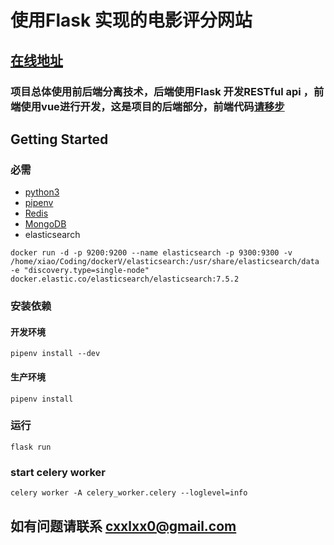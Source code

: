 # 使用Flask 实现的电影评分网站
## [在线地址](http://www.todayx.xyz)

### 项目总体使用前后端分离技术，后端使用Flask 开发RESTful api ，前端使用vue进行开发，这是项目的后端部分，前端代码[请移步](https://github.com/xxiaocheng/douban_movie_vue_front_end)


## Getting Started

### 必需
- [python3](https://www.python.org/)
- [pipenv](https://github.com/pypa/pipenv)
- [Redis](https://redis.io/)
- [MongoDB](https://www.mongodb.com/download-center)
- elasticsearch
```
docker run -d -p 9200:9200 --name elasticsearch -p 9300:9300 -v /home/xiao/Coding/dockerV/elasticsearch:/usr/share/elasticsearch/data -e "discovery.type=single-node" docker.elastic.co/elasticsearch/elasticsearch:7.5.2
```
### 安装依赖
#### 开发环境
```
pipenv install --dev
```
#### 生产环境
```
pipenv install
```

### 运行
```
flask run
```
### start celery worker
```
celery worker -A celery_worker.celery --loglevel=info
```

## 如有问题请联系 cxxlxx0@gmail.com
